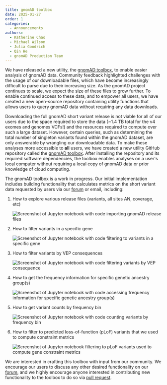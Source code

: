 ```yaml
---
title: gnomAD toolbox
date: 2025-01-27
order: 1
categories:
  - Announcements
authors:
  - Katherine Chao
  - Michael Wilson
  - Julia Goodrich
  - Qin He
  - gnomAD Production Team
---
```

We have released a new utility, the [gnomAD toolbox](https://github.com/broadinstitute/gnomad-toolbox), to enable easier analysis of gnomAD data. Community feedback highlighted challenges with the usage of our downloadable files, which have become increasingly difficult to parse due to their increasing size. As the gnomAD project continues to scale, we expect the size of these files to grow further. To enable continued access to these data, and to empower all users, we have created a new open-source repository containing utility functions that allows users to query gnomAD data without requiring any data downloads.

Downloading the full gnomAD short variant release is not viable for all of our users due to the space required to store the data (~1.4 TB total for the v4 exomes and genomes VCFs!) and the resources required to compute over such a large dataset. However, certain queries, such as determining the total number of singleton variants found within the gnomAD dataset, are only answerable by wrangling our downloadable data. To make these analyses more accessible to **all** users, we have created a new utility GitHub repository called the [gnomAD toolbox](https://github.com/broadinstitute/gnomad-toolbox). After installing the repository and its required software dependencies, the toolbox enables analyses on a user's local computer without requiring a local copy of gnomAD data or prior knowledge of cloud computing.

The gnomAD toolbox is a work in progress. Our initial implementation includes building functionality that calculates metrics on the short variant data requested by users via our [forum](https://discuss.gnomad.broadinstitute.org/) or email, including: 

1. How to explore various release files (variants, all sites AN, coverage, etc)

   ![Screenshot of Jupyter notebook with code importing gnomAD release files](../images/toolbox_screenshot_1.png "Importing gnomAD release files")
2. How to filter variants in a specific gene

   ![Screenshot of Jupyter notebook with code filtering to variants in a specific gene](../images/toolbox_screenshot_2.png "Filtering to variants in a specific gene")
3. How to filter variants by VEP consequences

   ![Screenshot of Jupyter notebook with code filtering variants by VEP consequence](../images/toolbox_screenshot_3.png "Filtering variants by VEP consequence")
4. How to get the frequency information for specific genetic ancestry group(s)

   ![Screenshot of Jupyter notebook with code accessing frequency information for specific genetic ancestry group(s)](../images/toolbox_screenshot_4.png "Accessing frequency information for specific genetic ancestry group(s)")
5. How to get variant counts by frequency bin

   ![Screenshot of Jupyter notebook with code counting variants by frequency bin](../images/toolbox_screenshot_5.png "Counting variants by frequency bin")
6. How to filter to predicted loss-of-function (pLoF) variants that we used to compute constraint metrics

   ![Screenshot of Jupyter notebook filtering to pLoF variants used to compute gene constraint metrics](../images/toolbox_screenshot_6.png "Filtering to pLoF variants used to compute gene constraint metrics")

We are interested in crafting this toolbox with input from our community. We encourage our users to discuss any other desired functionality on our [forum](https://discuss.gnomad.broadinstitute.org/), and we highly encourage anyone interested in contributing new functionality to the toolbox to do so via [pull request](https://github.com/broadinstitute/gnomad-toolbox/pulls).
